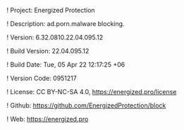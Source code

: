 ! Project: Energized Protection

! Description: ad.porn.malware blocking.

! Version: 6.32.0810.22.04.095.12

! Build Version: 22.04.095.12

! Build Date: Tue, 05 Apr 22 12:17:25 +06

! Version Code: 0951217

! License: CC BY-NC-SA 4.0, https://energized.pro/license

! Github: https://github.com/EnergizedProtection/block

! Web: https://energized.pro
